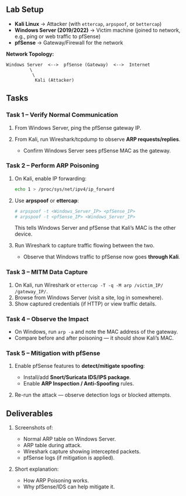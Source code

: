## Lab Setup

* **Kali Linux** → Attacker (with `ettercap`, `arpspoof`, or `bettercap`)
* **Windows Server (2019/2022)** → Victim machine (joined to network, e.g., ping or web traffic to pfSense)
* **pfSense** → Gateway/Firewall for the network

**Network Topology:**

```
Windows Server  <-->  pfSense (Gateway)  <-->  Internet
         \                         
          \                        
           Kali (Attacker)
```



## Tasks

### **Task 1 – Verify Normal Communication**

1. From Windows Server, ping the pfSense gateway IP.
2. From Kali, run Wireshark/tcpdump to observe **ARP requests/replies**.

   * Confirm Windows Server sees pfSense MAC as the gateway.



### **Task 2 – Perform ARP Poisoning**

1. On Kali, enable IP forwarding:

   ```bash
   echo 1 > /proc/sys/net/ipv4/ip_forward
   ```

2. Use **arpspoof** or **ettercap**:

   ```bash
   # arpspoof -t <Windows_Server_IP> <pfSense_IP>
   # arpspoof -t <pfSense_IP> <Windows_Server_IP>
   ```

   This tells Windows Server and pfSense that Kali’s MAC is the other device.

3. Run Wireshark to capture traffic flowing between the two.

   * Observe that Windows traffic to pfSense now goes **through Kali**.



### **Task 3 – MITM Data Capture**

1. On Kali, run Wireshark or `ettercap -T -q -M arp /victim_IP/ /gateway_IP/`.
2. Browse from Windows Server (visit a site, log in somewhere).
3. Show captured credentials (if HTTP) or view traffic details.

### **Task 4 – Observe the Impact**

* On Windows, run `arp -a` and note the MAC address of the gateway.
* Compare before and after poisoning — it should show Kali’s MAC.



### **Task 5 – Mitigation with pfSense**

1. Enable pfSense features to **detect/mitigate spoofing**:

   * Install/add **Snort/Suricata IDS/IPS package**.
   * Enable **ARP Inspection / Anti-Spoofing** rules.
2. Re-run the attack — observe detection logs or blocked attempts.


## Deliverables

1. Screenshots of:

   * Normal ARP table on Windows Server.
   * ARP table during attack.
   * Wireshark capture showing intercepted packets.
   * pfSense logs (if mitigation is applied).
2. Short explanation:

   * How ARP Poisoning works.
   * Why pfSense/IDS can help mitigate it.
